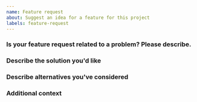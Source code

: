 ```yaml
---
name: Feature request
about: Suggest an idea for a feature for this project
labels: feature-request
---
```


<!-- markdownlint-disable MD041 -->
### Is your feature request related to a problem? Please describe.

<!--
A clear and concise description of what the problem is. For example: _It would be useful if [...]_
-->

### Describe the solution you'd like

<!--
A clear and concise description of what you would like to happen.
-->

### Describe alternatives you've considered

<!--
A clear and concise description of any alternative solutions or features you've considered.
-->

### Additional context

<!--
Add any other context or screenshots about the feature request here.
-->
